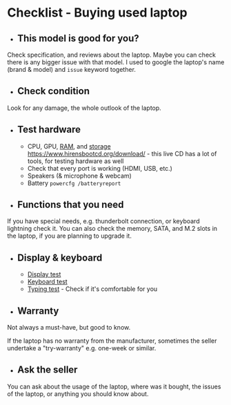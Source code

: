 # Checklist - Buying used laptop
- ## This model is good for you?
Check specification, and reviews about the laptop. Maybe you can check there is any bigger issue with that model. I used to google the laptop's name (brand & model) and `issue` keyword together.

- ## Check condition
Look for any damage, the whole outlook of the laptop.

- ## Test hardware
	- CPU, GPU, [RAM](https://www.memtest86.com/), and [storage](https://www.hdsentinel.com/)
https://www.hirensbootcd.org/download/ - this live CD has a lot of tools, for testing hardware as well
	- Check that every port is working (HDMI, USB, etc.)
	- Speakers (& microphone & webcam)
	- Battery
	` powercfg /batteryreport `

- ## Functions that you need
If you have special needs, e.g. thunderbolt connection, or keyboard lightning check it.
You can also check the memory, SATA, and M.2 slots in the laptop, if you are planning to upgrade it.

- ## Display & keyboard
	- [Display test](https://www.eizo.be/monitor-test/)
	- [Keyboard test](https://en.key-test.ru/)
	- [Typing test](https://10fastfingers.com/typing-test/english) - Check if it's comfortable for you

- ## Warranty
Not always a must-have, but good to know.

If the laptop has no warranty from the manufacturer, sometimes the seller undertake a "try-warranty" e.g. one-week or similar.

- ## Ask the seller
You can ask about the usage of the laptop, where was it bought, the issues of the laptop, or anything you should know about.